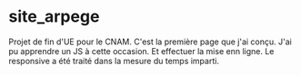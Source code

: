 # site_arpege

Projet de fin d'UE pour le CNAM. C'est la première page que j'ai conçu. 
J'ai pu apprendre un JS à cette occasion. Et effectuer la mise enn ligne.
Le responsive a été traité dans la mesure du temps imparti. 
